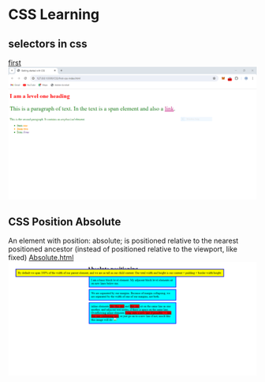 # CSS Learning

## selectors in css

[first](./first-css-index.html)
![first](./images/first-css.PNG)

## CSS Position Absolute

An element with position: absolute; is positioned relative to the nearest positioned ancestor (instead of positioned relative to the viewport, like fixed)
[Absolute.html](./absolute_position.html)
![Output](./images/absolute_position.png)
